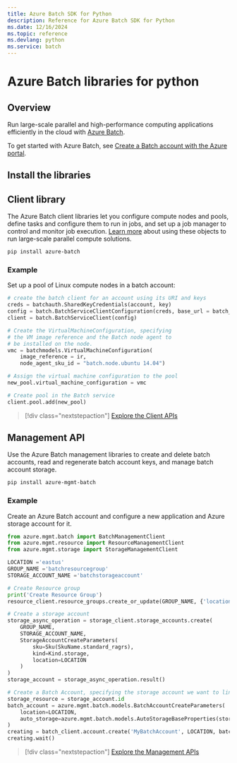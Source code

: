 ```yaml
---
title: Azure Batch SDK for Python
description: Reference for Azure Batch SDK for Python
ms.date: 12/16/2024
ms.topic: reference
ms.devlang: python
ms.service: batch
---
```

# Azure Batch libraries for python

## Overview

Run large-scale parallel and high-performance computing applications efficiently in the cloud with [Azure Batch](/azure/batch/batch-technical-overview).

To get started with Azure Batch, see [Create a Batch account with the Azure portal](/azure/batch/batch-account-create-portal).

## Install the libraries

## Client library
The Azure Batch client libraries let you configure compute nodes and pools, define tasks and configure them to run in jobs, and set up a job manager to control and monitor job execution. [Learn more](/azure/batch/batch-api-basics) about using these objects to run large-scale parallel compute solutions.

```bash
pip install azure-batch
```
### Example

Set up a pool of Linux compute nodes in a batch account:

```python
# create the batch client for an account using its URI and keys
creds = batchauth.SharedKeyCredentials(account, key)
config = batch.BatchServiceClientConfiguration(creds, base_url = batch_url)
client = batch.BatchServiceClient(config)

# Create the VirtualMachineConfiguration, specifying
# the VM image reference and the Batch node agent to
# be installed on the node.
vmc = batchmodels.VirtualMachineConfiguration(
    image_reference = ir,
    node_agent_sku_id = "batch.node.ubuntu 14.04")

# Assign the virtual machine configuration to the pool
new_pool.virtual_machine_configuration = vmc

# Create pool in the Batch service
client.pool.add(new_pool)
```

> [!div class="nextstepaction"]
> [Explore the Client APIs](/python/api/overview/azure/batch/client)

## Management API
Use the Azure Batch management libraries to create and delete batch accounts, read and regenerate batch account keys, and manage batch account storage.

```bash
pip install azure-mgmt-batch
```

### Example
Create an Azure Batch account and configure a new application and Azure storage account for it.

```python
from azure.mgmt.batch import BatchManagementClient
from azure.mgmt.resource import ResourceManagementClient
from azure.mgmt.storage import StorageManagementClient

LOCATION ='eastus'
GROUP_NAME ='batchresourcegroup'
STORAGE_ACCOUNT_NAME ='batchstorageaccount'

# Create Resource group
print('Create Resource Group')
resource_client.resource_groups.create_or_update(GROUP_NAME, {'location': LOCATION})

# Create a storage account
storage_async_operation = storage_client.storage_accounts.create(
    GROUP_NAME,
    STORAGE_ACCOUNT_NAME,
    StorageAccountCreateParameters(
        sku=Sku(SkuName.standard_ragrs),
        kind=Kind.storage,
        location=LOCATION
    )
)
storage_account = storage_async_operation.result()

# Create a Batch Account, specifying the storage account we want to link
storage_resource = storage_account.id
batch_account = azure.mgmt.batch.models.BatchAccountCreateParameters(
    location=LOCATION,
    auto_storage=azure.mgmt.batch.models.AutoStorageBaseProperties(storage_resource)
)
creating = batch_client.account.create('MyBatchAccount', LOCATION, batch_account)
creating.wait()
```

> [!div class="nextstepaction"]
> [Explore the Management APIs](/python/api/azure-mgmt-batch)